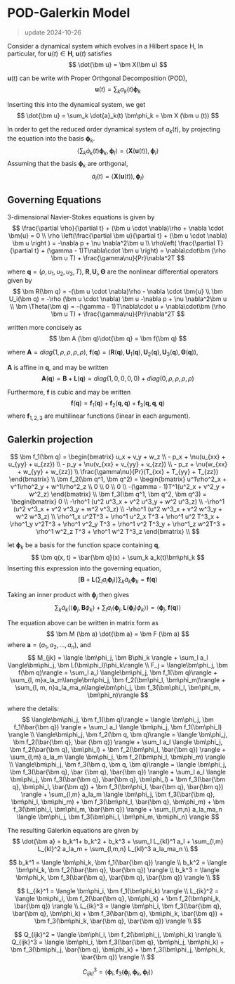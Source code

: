 # POD-Galerkin Model

> update 2024-10-26

Consider a dynamical system which evolves in a Hilbert space H, In particular, for $\bm u(t)\in \bm H$, $\bm u(t)$ satisfies
$$
    \dot{\bm u} = \bm X(\bm u)
$$

$\bm u(t)$ can be write with Proper Orthgonal Decomposition (POD),
$$
    \bm u(t) = \sum_k a_k(t) \bm\phi_k
$$

Inserting this into the dynamical system, we get
$$
    \dot{\bm u} = \sum_k \dot{a}_k(t) \bm\phi_k = \bm X (\bm u (t))
$$

In order to get the reduced order dynamical system of $a_k(t)$, by projecting the equation into the basis $\bm \phi_k$.
$$
    \langle\sum_k \dot{a}_k(t) \bm\phi_k, \bm\phi_l\rangle = \langle\bm X (\bm u (t)), \bm\phi_l\rangle
$$
Assuming that the basis $\bm \phi_k$ are orthgonal, 
$$
    \dot{a}_l(t) = \langle\bm X (\bm u (t)), \bm\phi_l\rangle
$$

## Governing Equations
3-dimensional Navier-Stokes equations is given by
$$
    \frac{\partial \rho}{\partial t} + (\bm u \cdot \nabla)\rho + \nabla \cdot \bm{u} = 0 \\
    \rho \left(\frac{\partial \bm u}{\partial t} + (\bm u \cdot \nabla) \bm u \right ) = -\nabla p + \nu \nabla^2\bm u \\
    \rho\left( \frac{\partial T}{\partial t} + (\gamma - 1)T\nabla\cdot \bm u \right) = \nabla\cdot\bm (\rho \bm u T) + \frac{\gamma\nu}{Pr}\nabla^2T
$$

where $\bm q = (\rho, u_1, u_2, u_3, T)$, $\bm R, \bm U_i, \bm \Theta$ are the nonlinear differential operators given by
$$
    \bm R(\bm q) = -(\bm u \cdot \nabla)\rho - \nabla \cdot \bm{u} \\
    \bm U_i(\bm q) = -\rho (\bm u \cdot \nabla) \bm u -\nabla p + \nu \nabla^2\bm u \\
    \bm \Theta(\bm q) = -(\gamma - 1)T\nabla\cdot u + \nabla\cdot\bm (\rho \bm u T) + \frac{\gamma\nu}{Pr}\nabla^2T
$$

written more concisely as 
$$
    \bm A (\bm q)\dot{\bm q} = \bm f(\bm q)
$$

where $\bm A = diag(1, \rho, \rho, \rho, \rho)$, $\bm f (\bm q) = (\bm R(\bm q), \bm U_1(\bm q), \bm U_2(\bm q), \bm U_3(\bm q), \bm \Theta(\bm q))$, 

$\bm A$ is affine in $\bm q$, and may be written 
$$
    \bm A (\bm q) = \bm B + \bm L (\bm q) = diag(1, 0, 0, 0, 0) + diag(0, \rho, \rho, \rho, \rho)
$$

Furthermore, $\bm f$ is cubic and may be written
$$
    \bm f(\bm q) = \bm f_1(\bm q) + \bm f_2(\bm q, \bm q) + \bm f_3(\bm q, \bm q, \bm q) 
$$
where $\bm f_{1,2,3}$ are multilinear functions (linear in each argument).

## Galerkin projection

$$
    \bm f_1(\bm q) = 
    \begin{bmatrix}
        u_x + v_y + w_z \\
        - p_x + \nu(u_{xx} + u_{yy} + u_{zz}) \\
        - p_y + \nu(v_{xx} + v_{yy} + v_{zz}) \\
        - p_z + \nu(w_{xx} + w_{yy} + w_{zz}) \\
        \frac{\gamma\nu}{Pr}(T_{xx} + T_{yy} + T_{zz})
    \end{bmatrix} \\ 
    \bm f_2(\bm q^1, \bm q^2) = 
    \begin{bmatrix}
        u^1\rho^2_x + v^1\rho^2_y + w^1\rho^2_z \\
        0 \\
        0 \\
        0 \\
        -(\gamma - 1)T^1(u^2_x + v^2_y + w^2_z)
    \end{bmatrix} \\
    \bm f_3(\bm q^1, \bm q^2, \bm q^3) = 
    \begin{bmatrix}
        0 \\
        -\rho^1 (u^2 u^3_x + v^2 u^3_y + w^2 u^3_z) \\
        -\rho^1 (u^2 v^3_x + v^2 v^3_y + w^2 v^3_z) \\
        -\rho^1 (u^2 w^3_x + v^2 w^3_y + w^2 w^3_z) \\
        \rho^1_x u^2T^3 + \rho^1 u^2_x T^3 + \rho^1 u^2 T^3_x + \rho^1_y v^2T^3 + \rho^1 v^2_y T^3 + \rho^1 v^2 T^3_y + \rho^1_z w^2T^3 + \rho^1 w^2_z T^3 + \rho^1 w^2 T^3_z
    \end{bmatrix} \\
$$

let $\bm \phi_k$ be a basis for the function space containing $\bm q$, 
$$
    \bm q(x, t) = \bar{\bm q}(x) + \sum_k a_k(t)\bm\phi_k
$$
Inserting this expression into the governing equation,
$$
    \left[\bm B + \bm L\left( \sum_l a_l\bm\phi_l\right)\right] \sum_k\dot{a}_k\bm\phi_k = \bm f (\bm q)
$$

Taking an inner product with $\bm\phi_j$ then gives
$$
    \sum_k \dot{a}_k\left( \langle\bm\phi_j, \bm B\phi_k\rangle + \sum_l a_l \langle\bm\phi_j, \bm L(\bm\phi_l)\phi_k\rangle \right) = \langle\bm\phi_j, \bm f(\bm q)\rangle
$$

The equation above can be written in matrix form as
$$
    \bm M (\bm a) \dot{\bm a} = \bm F (\bm a)
$$
where $\bm a = (a_1, a_2, ..., a_n)$, and
$$
    M_{jk} = \langle \bm\phi_j, \bm B\phi_k \rangle + \sum_l a_l \langle\bm\phi_j, \bm L(\bm\phi_l)\phi_k\rangle \\
    F_j = \langle\bm\phi_j, \bm f(\bm q)\rangle = \sum_l a_l \langle\bm\phi_j, \bm f_1(\bm q)\rangle + \sum_{l, m}a_la_m\langle\bm\phi_j, \bm f_2(\bm\phi_l, \bm\phi_m)\rangle + \sum_{l, m, n}a_la_ma_n\langle\bm\phi_j, \bm f_3(\bm\phi_l, \bm\phi_m, \bm\phi_n)\rangle
$$

where the details:
$$
    \langle\bm\phi_j, \bm f_1(\bm q)\rangle = \langle \bm\phi_j, \bm f_1(\bar{\bm q}) \rangle + \sum_l a_l \langle \bm\phi_j, \bm f_1(\bm\phi_l) \rangle \\
    \langle\bm\phi_j, \bm f_2(\bm q, \bm q)\rangle = \langle \bm\phi_j, \bm f_2(\bar{\bm q}, \bar {\bm q}) \rangle + \sum_l a_l \langle \bm\phi_j, \bm f_2(\bar{\bm q}, \bm\phi_l) + \bm f_2(\bm\phi_l, \bar{\bm q}) \rangle + \sum_{l,m} a_la_m \langle \bm\phi_j, \bm f_2(\bm\phi_l, \bm\phi_m) \rangle \\
    \langle\bm\phi_j, \bm f_3(\bm q, \bm q, \bm q)\rangle = \langle \bm\phi_j, \bm f_3(\bar{\bm q}, \bar {\bm q}, \bar{\bm q}) \rangle + \sum_l a_l \langle \bm\phi_j, \bm f_3(\bar{\bm q}, \bar{\bm q}, \bm\phi_l) + \bm f_3(\bar{\bm q}, \bm\phi_l, \bar{\bm q}) + \bm f_3(\bm\phi_l, \bar{\bm q}, \bar{\bm q}) \rangle + \sum_{l,m} a_la_m \langle \bm\phi_j, \bm f_3(\bar{\bm q}, \bm\phi_l, \bm\phi_m) + \bm f_3(\bm\phi_l, \bar{\bm q}, \bm\phi_m) + \bm f_3(\bm\phi_l, \bm\phi_m, \bar{\bm q}) \rangle + \sum_{l,m,n} a_la_ma_n \langle \bm\phi_j, \bm f_3(\bm\phi_l, \bm\phi_m, \bm\phi_n) \rangle
$$

The resulting Galerkin equations are given by
$$
    \dot{\bm a} = b_k^1+ b_k^2 + b_k^3 + \sum_l L_{kl}^1 a_l + \sum_{l,m} L_{kl}^2 a_la_m + \sum_{l,m,n} L_{kl}^3 a_la_ma_n \\
$$

$$
    b_k^1 = \langle \bm\phi_k, \bm f_1(\bar{\bm q}) \rangle \\
    b_k^2 = \langle \bm\phi_k, \bm f_2(\bar{\bm q}, \bar{\bm q}) \rangle \\
    b_k^3 = \langle \bm\phi_k, \bm f_3(\bar{\bm q}, \bar{\bm q}, \bar{\bm q}) \rangle \\
$$

$$
    L_{ik}^1 = \langle \bm\phi_i, \bm f_1(\bm\phi_k) \rangle \\
    L_{ik}^2 = \langle \bm\phi_i, \bm f_2(\bar{\bm q}, \bm\phi_k) + \bm f_2(\bm\phi_k, \bar{\bm q}) \rangle \\
    L_{ik}^3 = \langle \bm\phi_i, \bm f_3(\bar{\bm q}, \bar{\bm q}, \bm\phi_k) + \bm f_3(\bar{\bm q}, \bm\phi_k, \bar{\bm q}) + \bm f_3(\bm\phi_k, \bar{\bm q}, \bar{\bm q}) \rangle \\
$$

$$
    Q_{ijk}^2 = \langle \bm\phi_i, \bm f_2(\bm\phi_j, \bm\phi_k) \rangle \\
    Q_{ijk}^3 = \langle \bm\phi_i, \bm f_3(\bar{\bm q}, \bm\phi_j, \bm\phi_k) + \bm f_3(\bm\phi_j, \bar{\bm q}, \bm\phi_k) + \bm f_3(\bm\phi_j, \bm\phi_k, \bar{\bm q}) \rangle \\
$$

$$
    C_{ijkl}^3 = \langle \bm\phi_i, \bm f_3(\bm\phi_j, \bm\phi_k, \bm\phi_l) \rangle
$$
